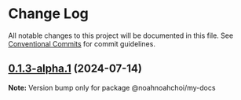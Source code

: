 # Change Log

All notable changes to this project will be documented in this file.
See [Conventional Commits](https://conventionalcommits.org) for commit guidelines.

## [0.1.3-alpha.1](https://github.com/noahnoahchoi/gds-onboarding/compare/v0.1.1...v0.1.3-alpha.1) (2024-07-14)

**Note:** Version bump only for package @noahnoahchoi/my-docs
